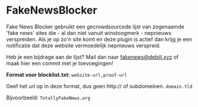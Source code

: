 # FakeNewsBlocker

Fake News Blocker gebruikt een gecrowdsourcede lijst van zogenaamde 'fake news' sites die - al dan niet vanuit winstoogmerk - nepnieuws verspreiden. Als je op zo'n site komt en deze plugin is actief dan krijg je een notificatie dat deze website vermoedelijk nepnieuws verspreid.

Heb je een bijdrage aan de lijst? Mail dan naar fakenews@debijl.xyz of maak hier een commit met je toevoegingen!


__Format voor blocklist.txt:__ 
`website-url,proof-url`

Geef het url op in deze format, dus geen http:// of subdomeinen.
`domain.tld`

Bijvoorbeeld:
`TotallyFakeNews.org`
